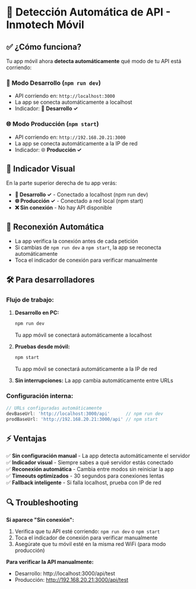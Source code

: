 # 🚀 Detección Automática de API - Inmotech Móvil

## ✅ ¿Cómo funciona?

Tu app móvil ahora **detecta automáticamente** qué modo de tu API está corriendo:

### 🔧 **Modo Desarrollo** (`npm run dev`)
- API corriendo en: `http://localhost:3000`
- La app se conecta automáticamente a localhost
- Indicador: 🔧 **Desarrollo ✓**

### 🌐 **Modo Producción** (`npm start`)  
- API corriendo en: `http://192.168.20.21:3000`
- La app se conecta automáticamente a la IP de red
- Indicador: 🌐 **Producción ✓**

## 📱 **Indicador Visual**

En la parte superior derecha de tu app verás:

- **🔧 Desarrollo ✓** - Conectado a localhost (npm run dev)
- **🌐 Producción ✓** - Conectado a red local (npm start)  
- **❌ Sin conexión** - No hay API disponible

## 🔄 **Reconexión Automática**

- La app verifica la conexión antes de cada petición
- Si cambias de `npm run dev` a `npm start`, la app se reconecta automáticamente
- Toca el indicador de conexión para verificar manualmente

## 🛠️ **Para desarrolladores**

### **Flujo de trabajo:**

1. **Desarrollo en PC:**
   ```bash
   npm run dev
   ```
   Tu app móvil se conectará automáticamente a localhost

2. **Pruebas desde móvil:**
   ```bash
   npm start  
   ```
   Tu app móvil se conectará automáticamente a la IP de red

3. **Sin interrupciones:** La app cambia automáticamente entre URLs

### **Configuración interna:**

```dart
// URLs configuradas automáticamente
devBaseUrl: 'http://localhost:3000/api'      // npm run dev
prodBaseUrl: 'http://192.168.20.21:3000/api' // npm start
```

## ⚡ **Ventajas**

✅ **Sin configuración manual** - La app detecta automáticamente el servidor  
✅ **Indicador visual** - Siempre sabes a qué servidor estás conectado  
✅ **Reconexión automática** - Cambia entre modos sin reiniciar la app  
✅ **Timeouts optimizados** - 30 segundos para conexiones lentas  
✅ **Fallback inteligente** - Si falla localhost, prueba con IP de red

## 🔍 **Troubleshooting**

**Si aparece "Sin conexión":**

1. Verifica que tu API esté corriendo: `npm run dev` o `npm start`
2. Toca el indicador de conexión para verificar manualmente
3. Asegúrate que tu móvil esté en la misma red WiFi (para modo producción)

**Para verificar la API manualmente:**
- Desarrollo: http://localhost:3000/api/test
- Producción: http://192.168.20.21:3000/api/test